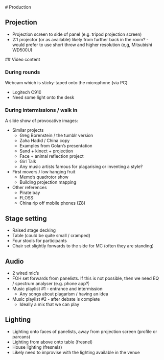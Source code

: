 # Production

## Projection
* Projection screen to side of panel (e.g. tripod projection screen)
* 2:1 projector (or as available) likely from further back in the room? - would prefer to use short throw and higher resolution (e,g, Mitsubishi WD500U)

## Video content
### During rounds
Webcam which is sticky-taped onto the microphone (via PC)
* Logitech C910
* Need some light onto the desk

### During intermissions / walk in
A slide show of provocative images:
* Similar projects
	* Greg Borenstein / the tumblr version
	* Zaha Hadid / China copy
	* Examples from Golan’s presentation
	* Sand + kinect + projection
	* Face + animal reflection project 
	* Girl Talk
	* Any music artists famous for plagarising or inventing a style?
* First movers / low hanging fruit
	* Memo’s quadrotor show
	* Building projection mapping
* Other references
	* Pirate bay
	* FLOSS
	* China rip off mobile phones (Z8)

## Stage setting
* Raised stage decking
* Table (could be quite small / cramped)
* Four stools for participants
* Chair set slightly forwards to the side for MC (often they are standing)

## Audio
* 2 wired mic’s
* FOH set forwards from panelists. If this is not possible, then we need EQ / spectrum analyser (e.g. phone app?)
* Music playlist #1 - entrance and intermission
	* Any songs about plagarism / having an idea
* Music playlist #2 - after debate is complete
	* Ideally a mix that we can play

## Lighting
* Lighting onto faces of panelists, away from projection screen (profile or parcans)
* Lighting from above onto table (fresnel)
* House lighting (fresnels)
* Likely need to improvise with the lighting available in the venue

